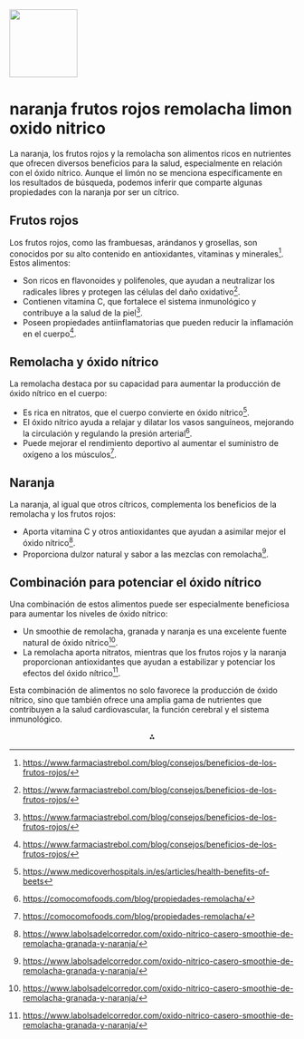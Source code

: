 <img src="https://r2cdn.perplexity.ai/pplx-full-logo-primary-dark%402x.png" class="logo" width="120"/>

# naranja frutos rojos remolacha limon oxido nitrico

La naranja, los frutos rojos y la remolacha son alimentos ricos en nutrientes que ofrecen diversos beneficios para la salud, especialmente en relación con el óxido nítrico. Aunque el limón no se menciona específicamente en los resultados de búsqueda, podemos inferir que comparte algunas propiedades con la naranja por ser un cítrico.

## Frutos rojos

Los frutos rojos, como las frambuesas, arándanos y grosellas, son conocidos por su alto contenido en antioxidantes, vitaminas y minerales[^1]. Estos alimentos:

- Son ricos en flavonoides y polifenoles, que ayudan a neutralizar los radicales libres y protegen las células del daño oxidativo[^1].
- Contienen vitamina C, que fortalece el sistema inmunológico y contribuye a la salud de la piel[^1].
- Poseen propiedades antiinflamatorias que pueden reducir la inflamación en el cuerpo[^1].


## Remolacha y óxido nítrico

La remolacha destaca por su capacidad para aumentar la producción de óxido nítrico en el cuerpo:

- Es rica en nitratos, que el cuerpo convierte en óxido nítrico[^5].
- El óxido nítrico ayuda a relajar y dilatar los vasos sanguíneos, mejorando la circulación y regulando la presión arterial[^2].
- Puede mejorar el rendimiento deportivo al aumentar el suministro de oxígeno a los músculos[^2].


## Naranja

La naranja, al igual que otros cítricos, complementa los beneficios de la remolacha y los frutos rojos:

- Aporta vitamina C y otros antioxidantes que ayudan a asimilar mejor el óxido nítrico[^3].
- Proporciona dulzor natural y sabor a las mezclas con remolacha[^3].


## Combinación para potenciar el óxido nítrico

Una combinación de estos alimentos puede ser especialmente beneficiosa para aumentar los niveles de óxido nítrico:

- Un smoothie de remolacha, granada y naranja es una excelente fuente natural de óxido nítrico[^3].
- La remolacha aporta nitratos, mientras que los frutos rojos y la naranja proporcionan antioxidantes que ayudan a estabilizar y potenciar los efectos del óxido nítrico[^3].

Esta combinación de alimentos no solo favorece la producción de óxido nítrico, sino que también ofrece una amplia gama de nutrientes que contribuyen a la salud cardiovascular, la función cerebral y el sistema inmunológico.

<div style="text-align: center">⁂</div>

[^1]: https://www.farmaciastrebol.com/blog/consejos/beneficios-de-los-frutos-rojos/

[^2]: https://comocomofoods.com/blog/propiedades-remolacha/

[^3]: https://www.labolsadelcorredor.com/oxido-nitrico-casero-smoothie-de-remolacha-granada-y-naranja/

[^4]: https://www.mundodeportivo.com/uncomo/salud/articulo/beneficios-de-los-frutos-rojos-52646.html

[^5]: https://www.medicoverhospitals.in/es/articles/health-benefits-of-beets

[^6]: https://www.youtube.com/watch?v=OxCBLMRVoQU

[^7]: https://leonthebaker.com/blog/beneficios-de-los-frutos-rojos/

[^8]: https://www.bbc.com/mundo/articles/cg3wql83gn3o

